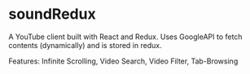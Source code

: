# soundRedux
A YouTube client built with React and Redux. Uses GoogleAPI to fetch contents (dynamically) and is stored in redux.

Features: Infinite Scrolling, Video Search, Video Filter, Tab-Browsing
